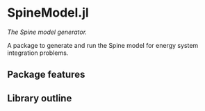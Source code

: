 # SpineModel.jl

*The Spine model generator.*

A package to generate and run the Spine model for energy system integration problems.

## Package features



## Library outline
